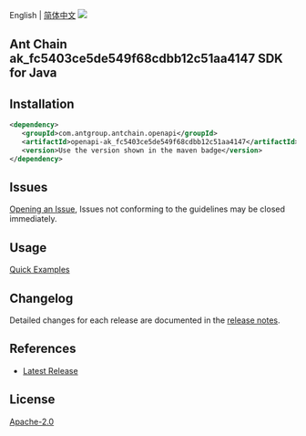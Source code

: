 English | [简体中文](README-CN.md)
![](https://aliyunsdk-pages.alicdn.com/icons/AlibabaCloud.svg)

## Ant Chain ak_fc5403ce5de549f68cdbb12c51aa4147 SDK for Java

## Installation

```xml
<dependency>
   <groupId>com.antgroup.antchain.openapi</groupId>
   <artifactId>openapi-ak_fc5403ce5de549f68cdbb12c51aa4147</artifactId>
   <version>Use the version shown in the maven badge</version>
</dependency>
```

## Issues
[Opening an Issue](https://github.com/alipay/antchain-openapi-prod-sdk/issues/new), Issues not conforming to the guidelines may be closed immediately.

## Usage
[Quick Examples](https://github.com/alipay/antchain-openapi-prod-sdk/blob/master/docs/0-Examples-EN.md#quick-examples)

## Changelog
Detailed changes for each release are documented in the [release notes](./ChangeLog.txt).

## References
* [Latest Release](https://github.com/alipay/antchain-openapi-prod-sdk/)

## License
[Apache-2.0](http://www.apache.org/licenses/LICENSE-2.0)
